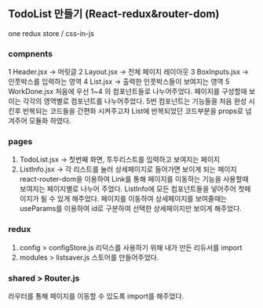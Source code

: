 ## TodoList 만들기 (React-redux&router-dom)
one redux store / css-in-js

### compnents
1 Header.jsx -> 머릿글
2 Layout.jsx -> 전체 페이지 레이아웃
3 BoxInputs.jsx -> 인풋박스를 입력하는 영역
4 List.jsx -> 출력한 인풋박스들이 보여지는 영역
5 WorkDone.jsx
처음에 우선 1~4 의 컴포넌트들로 나누어주었다. 
페이지를 구성할때 보이는 각각의 영역별로 컴포넌트를 나누어주었다.
5번 컴포넌트는 기능들을 처음 완성 시킨후 반복되는 코드들을 간편화 시켜주고자 
List에 반복되었던 코드부분을 props로 넘겨주어 모듈화 하였다.

### pages
1. TodoList.jsx -> 첫번째 화면, 투두리스트를 입력하고 보여지는 페이지
2. ListInfo.jsx -> 각 리스트를 눌러 상세페이지로 들어가면 보이게 되는 페이지
react-router-dom을 이용하여 Link를 통해 페이지를 이동하는 기능을 사용할때 보여지는 페이지별로 나누어 주었다.
ListInfo에 모든 컴포넌트들을 넣어주어 첫페이지가 될 수 있게 해주었다.
페이지를 이동하여 상세페이지를 보여줄때는 useParams를 이용하여 id로 구분하여 선택한 상세페이지만 보이게 해주었다.

### redux
1. config > configStore.js
리덕스를 사용하기 위해 내가 만든 리듀서를 import
2. modules > listsaver.js
스토어를 만들어주었다.

### shared > Router.js
라우터를 통해 페이지를 이동할 수 있도록 import를 해주었다.
